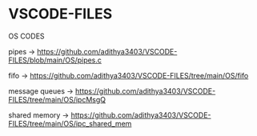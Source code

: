 # VSCODE-FILES

OS CODES

pipes -> https://github.com/adithya3403/VSCODE-FILES/blob/main/OS/pipes.c

fifo -> https://github.com/adithya3403/VSCODE-FILES/tree/main/OS/fifo

message queues -> https://github.com/adithya3403/VSCODE-FILES/tree/main/OS/ipcMsgQ

shared memory -> https://github.com/adithya3403/VSCODE-FILES/tree/main/OS/ipc_shared_mem
